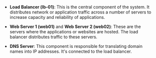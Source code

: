 - **Load Balancer (lb-01)**: This is the central component of the system. It distributes network or application traffic across a number of servers to increase capacity and reliability of applications.

- **Web Server 1 (web01)** and **Web Server 2 (web02)**: These are the servers where the applications or websites are hosted. The load balancer distributes traffic to these servers.

- **DNS Server**: This component is responsible for translating domain names into IP addresses. It's connected to the load balancer.
